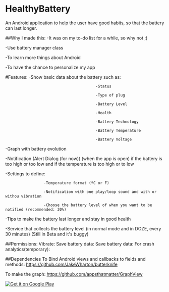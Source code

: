 # HealthyBattery
An Android application to help the user have good habits, so that the battery can last longer.


##Why I made this:
-It was on my to-do list for a while, so why not ;)

-Use battery manager class

-To learn more things about Android

-To have the chance to personalize my app

#Features:
-Show basic data about the battery such as: 

                                            -Status
                                            
                                            -Type of plug
                                            
                                            -Battery Level
                                            
                                            -Health
                                            
                                            -Battery Technology
                                            
                                            -Battery Temperature
                                            
                                            -Battery Voltage
                                            
-Graph with battery evolution

-Notification (Alert Dialog (for now)) (when the app is open) if the battery is too high or too low and if the temperature is too high or to low

-Settings to define: 

                     -Temperature format (ºC or F)
                     
                     -Notification with one play/loop sound and with or withou vibration
                     
                     -Choose the battery level of when you want to be notified (recommended: 30%)
                     
-Tips to make the battery last longer and stay in good health

-Service that collects the battery level (in normal mode and in DOZE, every 30 minutes) (Still in Beta and it's buggy)

##Permissions:
    Vibrate: <uses-permission android:name="android.permission.VIBRATE"/>
    Save battery data: <uses-permission android:name="android.permission.WRITE_EXTERNAL_STORAGE"/>
    Save battery data: <uses-permission android:name="android.permission.READ_EXTERNAL_STORAGE"/>
    For crash analytics(temporary): <uses-permission android:name="android.permission.INTERNET"/>
    
    
##Dependencies
To Bind Android views and callbacks to fields and methods: https://github.com/JakeWharton/butterknife

To make the graph: https://github.com/appsthatmatter/GraphView

<html>
<a href='https://play.google.com/store/apps/details?id=com.keepitsimplestudios.healthybattery&pcampaignid=MKT-Other-global-all-co-prtnr-py-PartBadge-Mar2515-1'><img alt='Get it on Google Play' src='https://play.google.com/intl/en_us/badges/images/generic/en_badge_web_generic.png'/></a></html>


